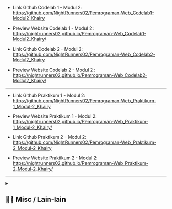 - Link Github Codelab 1 - Modul 2: https://github.com/NightRunners02/Pemrograman-Web_Codelab1-Modul2_Khairy
- Preview Website Codelab 1 - Modul 2 : https://nightrunners02.github.io/Pemrograman-Web_Codelab1-Modul2_Khairy/

- Link Github Codelab 2 - Modul 2: https://github.com/NightRunners02/Pemrograman-Web_Codelab2-Modul2_Khairy
- Preview Website Codelab 2 - Modul 2 : https://nightrunners02.github.io/Pemrograman-Web_Codelab2-Modul2_Khairy/
---
- Link Github Praktikum 1  - Modul 2: https://github.com/NightRunners02/Pemrograman-Web_Praktikum-1_Modul-2_Khairy
- Preview Website Praktikum 1 - Modul 2: https://nightrunners02.github.io/Pemrograman-Web_Praktikum-1_Modul-2_Khairy/

- Link Github Praktikum 2  - Modul 2: https://github.com/NightRunners02/Pemrograman-Web_Praktikum-2_Modul-2_Khairy
- Preview Website Praktikum 2 - Modul 2: https://nightrunners02.github.io/Pemrograman-Web_Praktikum-2_Modul-2_Khairy/
---
<details> 
  <summary>
  <h2> ⛓️‍💥 Misc / Lain-lain</h2> 
  </summary>

<p>
<div align="center">
<h3>
  🗣️ Powered By:
</h3>
<img src="https://awesome-svg.vercel.app/card/card_2?name=NightRunners02&summary=Newbie%20Developer&style=nameColor:rgba(223,255,0,1);summaryColor:rgba(57,255,20,1);backgroundColor:rgba(0,0,0,1);" />

---
<h3>
  🌠 Starred:
</h3>
  
[![Stargazers repo roster for @NightRunners02/](https://reporoster.com/stars/NightRunners02/Pemrograman-Web_Codelab-Praktikum_Khairy)](https://github.com/NightRunners02/Pemrograman-Web_Codelab-Praktikum_Khairy/stargazers)

---
<h3>
  🪐 Forked:
</h3>

[![Forkers repo roster for @NightRunners02/](https://reporoster.com/forks/NightRunners02/Pemrograman-Web_Codelab-Praktikum_Khairy)](https://github.com/NightRunners02/Pemrograman-Web_Codelab-Praktikum_Khairy/network/members)

---
<h3>
  💫 Star History:
</h3>

[![Star History Chart](https://api.star-history.com/svg?repos=NightRunners02/Pemrograman-Web_Codelab-Praktikum_Khairy&type=Date)](https://star-history.com/#NightRunners02/Pemrograman-Web_Codelab-Praktikum_Khairy&Date)

</p>
</div>
</details>

